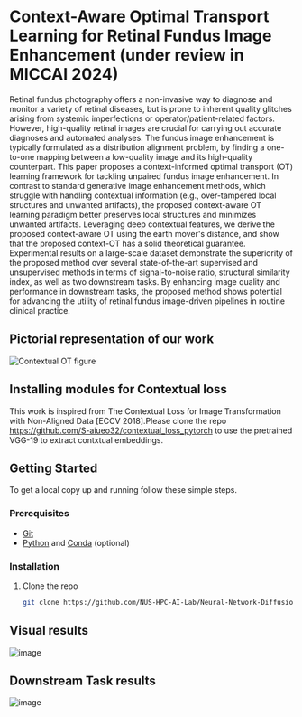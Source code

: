 # Context-Aware Optimal Transport Learning for Retinal Fundus Image Enhancement (under review in MICCAI 2024)
Retinal fundus photography offers a non-invasive way to diagnose and monitor a variety of retinal diseases, but is prone to inherent quality glitches arising from systemic imperfections or operator/patient-related factors. However, high-quality retinal images are crucial for carrying out accurate diagnoses and automated analyses. The fundus image enhancement is typically formulated as a distribution alignment problem, by finding a one-to-one mapping between a low-quality image and its high-quality counterpart. This paper proposes a context-informed optimal transport (OT) learning framework for tackling unpaired fundus image enhancement. In contrast to standard generative image enhancement methods, which struggle with handling contextual information  (e.g., over-tampered local structures and unwanted artifacts), the proposed context-aware OT learning paradigm better preserves local structures and minimizes unwanted artifacts. Leveraging deep contextual features, we derive the proposed context-aware OT using the earth mover's distance, and show that the proposed context-OT has a solid theoretical guarantee.  
Experimental results on a large-scale dataset demonstrate the superiority of the proposed method over several state-of-the-art supervised and unsupervised methods in terms of signal-to-noise ratio, structural similarity index, as well as two downstream tasks. By enhancing image quality and performance in downstream tasks, the proposed method shows potential for advancing the utility of retinal fundus image-driven pipelines in routine clinical practice. 

## Pictorial representation of our work
![Contextual OT figure](https://github.com/Retinal-Research/Contextual-OT/assets/58003228/00eab6c6-0a15-493d-bff4-ff0f63476bac)

## Installing modules for Contextual loss

This work is inspired from The Contextual Loss for Image Transformation with Non-Aligned Data [ECCV 2018].Please clone the repo https://github.com/S-aiueo32/contextual_loss_pytorch to use the pretrained VGG-19 to extract contxtual embeddings. 

## Getting Started

To get a local copy up and running follow these simple steps.

### Prerequisites

- [Git](https://git-scm.com)
- [Python](https://www.python.org/downloads/) and [Conda](https://docs.conda.io/projects/conda/en/latest/user-guide/install/index.html) (optional)

### Installation

1. Clone the repo
   ```sh
   git clone https://github.com/NUS-HPC-AI-Lab/Neural-Network-Diffusion.git
   
## Visual results

![image](https://github.com/Retinal-Research/Contextual-OT/assets/58003228/35fea2ab-2701-46c9-b149-96b6b0151957)

## Downstream Task results

![image](https://github.com/Retinal-Research/Contextual-OT/assets/58003228/6f766852-ac4b-4962-9cf3-b69bf210a6c3)
